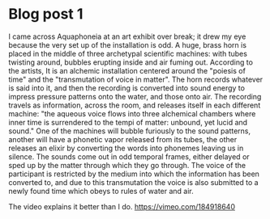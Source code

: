 
# Blog post 1

I came across Aquaphoneia at an art exhibit over break; it drew my eye because the very set up of the installation is odd. A huge, brass horn is placed in the middle of three archetypal scientific machines: with tubes twisting around, bubbles erupting inside and air fuming out. According to the artists, It is an alchemic installation centered around the "poiesis of time" and the "transmutation of voice in matter". The horn records whatever is said into it, and then the recording is converted into sound energy to impress pressure patterns onto the water, and those onto air. The recording travels as information, across the room, and releases itself in each different machine: "the aqueous voice flows into three alchemical chambers where inner time is surrendered to the tempi of matter: unbound, yet lucid and sound." One of the machines will bubble furiously to the sound patterns, another will have a phonetic vapor released from its tubes, the other releases an elixir by converting the words into phonemes leaving us in silence. The sounds come out in odd temporal frames, either delayed or sped up by the matter through which they go through. The voice of the participant is restricted by the medium into which the information has been converted to, and due to this transmutation the voice is also submitted to a newly found time which obeys to rules of water and air. 

The video explains it better than I do.  https://vimeo.com/184918640

